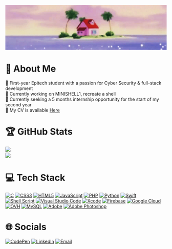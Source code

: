 ![MasterHead](./kame_house_banner.gif)

# 💫 About Me
💬 First-year Epitech student with a passion for Cyber Security & full-stack development<br>
🔭 Currently working on MINISHELL1, recreate a shell<br>
🌱 Currently seeking a 5 months internship opportunity for the start of my second year<br>
📄 My CV is available [Here](https://media.licdn.com/dms/image/D4D1FAQHPKQyKEWk7Zg/feedshare-document-images_1280/1/1707727385550?e=1709164800&v=beta&t=dvBtn-0RUyHF6ouuZIyMD6CU9zrTQLWaMHYwCt0n3fw)<br>

# 🏆 GitHub Stats
![](https://github-stats-eta-roan.vercel.app/api/top-langs/?username=xmarano&layout=donut&show_icons=true&theme=tokyonight)<br>
![](https://github-readme-stats.vercel.app/api?username=xmarano&show_icons=true&theme=tokyonight)<br>

# 💻 Tech Stack
[![C](https://img.shields.io/badge/c-%2300599C.svg?style=for-the-badge&logo=c&logoColor=white)]()
[![CSS3](https://img.shields.io/badge/css3-%231572B6.svg?style=for-the-badge&logo=css3&logoColor=white)]()
[![HTML5](https://img.shields.io/badge/html5-%23E34F26.svg?style=for-the-badge&logo=html5&logoColor=white)]()
[![JavaScript](https://img.shields.io/badge/javascript-%23323330.svg?style=for-the-badge&logo=javascript&logoColor=%23F7DF1E)]()
[![PHP](https://img.shields.io/badge/php-%23777BB4.svg?style=for-the-badge&logo=php&logoColor=white)]()
[![Python](https://img.shields.io/badge/python-3670A0?style=for-the-badge&logo=python&logoColor=ffdd54)]()
[![Swift](https://img.shields.io/badge/swift-F54A2A?style=for-the-badge&logo=swift&logoColor=white)]()
[![Shell Script](https://img.shields.io/badge/shell_script-%23121011.svg?style=for-the-badge&logo=gnu-bash&logoColor=white)]()
[![Visual Studio Code](https://img.shields.io/badge/Visual%20Studio%20Code-0078d7.svg?style=for-the-badge&logo=visual-studio-code&logoColor=white)]()
[![Xcode](https://img.shields.io/badge/Xcode-007ACC?style=for-the-badge&logo=Xcode&logoColor=white)]()
[![Firebase](https://img.shields.io/badge/firebase-%23039BE5.svg?style=for-the-badge&logo=firebase)]()
[![Google Cloud](https://img.shields.io/badge/GoogleCloud-%234285F4.svg?style=for-the-badge&logo=google-cloud&logoColor=white)]()
[![OVH](https://img.shields.io/badge/ovh-%23123F6D.svg?style=for-the-badge&logo=ovh&logoColor=#123F6D)]()
[![MySQL](https://img.shields.io/badge/mysql-%2300000f.svg?style=for-the-badge&logo=mysql&logoColor=white)]()
[![Adobe](https://img.shields.io/badge/adobe-%23FF0000.svg?style=for-the-badge&logo=adobe&logoColor=white)]()
[![Adobe Photoshop](https://img.shields.io/badge/adobe%20photoshop-%2331A8FF.svg?style=for-the-badge&logo=adobe%20photoshop&logoColor=white)]()<br>

# 🌐 Socials
[![CodePen](https://img.shields.io/badge/Codepen-000000?style=for-the-badge&logo=codepen&logoColor=white)](https://www.codepen.io/xmarano)
[![LinkedIn](https://img.shields.io/badge/LinkedIn-%230077B5.svg?style=for-the-badge&logo=linkedin&logoColor=white)](https://www.linkedin.com/in/leogregori/)
[![Email](https://img.shields.io/badge/Email-%237C3AED.svg?style=for-the-badge&logo=microsoft-outlook&logoColor=white)](mailto:leo.gregori@epitech.eu)
